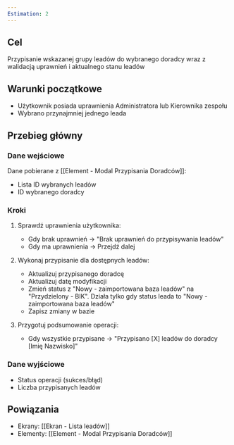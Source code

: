 ```yaml
---
Estimation: 2
---
```


## Cel

Przypisanie wskazanej grupy leadów do wybranego doradcy wraz z walidacją uprawnień i aktualnego stanu leadów

## Warunki początkowe

- Użytkownik posiada uprawnienia Administratora lub Kierownika zespołu
- Wybrano przynajmniej jednego leada

## Przebieg główny

### Dane wejściowe

Dane pobierane z [[Element - Modal Przypisania Doradców]]:

- Lista ID wybranych leadów
- ID wybranego doradcy

### Kroki

1. Sprawdź uprawnienia użytkownika:
   - Gdy brak uprawnień → "Brak uprawnień do przypisywania leadów"
   - Gdy ma uprawnienia → Przejdź dalej

2. Wykonaj przypisanie dla dostępnych leadów:
   - Aktualizuj przypisanego doradcę
   - Aktualizuj datę modyfikacji
   - Zmień status z "Nowy - zaimportowana baza leadów" na "Przydzielony - BIK". Działa tylko gdy status leada to "Nowy - zaimportowana baza leadów"
   - Zapisz zmiany w bazie

3. Przygotuj podsumowanie operacji:
   - Gdy wszystkie przypisane → "Przypisano [X] leadów do doradcy [Imię Nazwisko]"

### Dane wyjściowe

- Status operacji (sukces/błąd)
- Liczba przypisanych leadów

## Powiązania

- Ekrany: [[Ekran - Lista leadów]]
- Elementy: [[Element - Modal Przypisania Doradców]]
